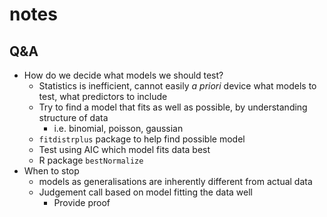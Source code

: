 # notes

## Q&A

- How do we decide what models we should test?
  - Statistics is inefficient, cannot easily *a priori* device what models to test, what predictors to include
  - Try to find a model that fits as well as possible, by understanding structure of data
    - i.e. binomial, poisson, gaussian
  - `fitdistrplus` package to help find possible model
  - Test using AIC which model fits data best
  - R package `bestNormalize`
- When to stop
  - models as generalisations are inherently different from actual data
  - Judgement call based on model fitting the data well
    - Provide proof
